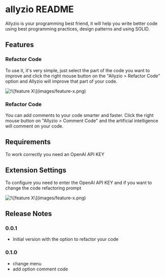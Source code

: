 # allyzio README

Allyzio is your programming best friend, it will help you write better code using best programming practices, design patterns and using SOLID.

## Features

### Refactor Code
To use it, it's very simple, just select the part of the code you want to improve and click the right mouse button on the "Allyzio > Refactor Code" option and Allyzio will improve that part of your code.


![\!\\[feature X\\]\(images/feature-x.png\)](https://ik.imagekit.io/prezaty/Anima%C3%A7%C3%A3o_pJqZuXENd.gif?updatedAt=1723635633686)

### Refactor Code
You can add comments to your code smarter and faster. Click the right mouse button on "Allyzio > Comment Code" and the artificial intelligence will comment on your code.

## Requirements

To work correctly you need an OpenAI API KEY

## Extension Settings

To configure you need to enter the OpenAI API KEY and if you want to change the code refactoring prompt

![\!\\[feature X\\]\(images/feature-x.png\)](https://ik.imagekit.io/prezaty/Screenshot%202024-08-14%20084317_UTXRrEI75Z.png?updatedAt=1723635837273)

## Release Notes

### 0.0.1

- Initial version with the option to refactor your code

### 0.1.0

- change menu
- add option comment code